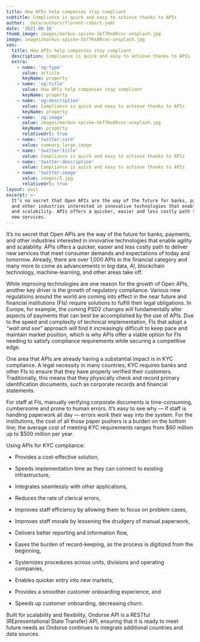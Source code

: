 ```yaml
---
title: How APIs help companies stay compliant
subtitle: Compliance is quick and easy to achieve thanks to APIs
author: _data/authors/florent-robert.yaml
date: '2021-08-16'
thumb_image: images/markus-spiske-Skf7HxARcoc-unsplash.jpg
image: images/markus-spiske-Skf7HxARcoc-unsplash.jpg
seo:
  title: How APIs help companies stay compliant
  description: Compliance is quick and easy to achieve thanks to APIs
  extra:
    - name: 'og:type'
      value: article
      keyName: property
    - name: 'og:title'
      value: How APIs help companies stay compliant
      keyName: property
    - name: 'og:description'
      value: Compliance is quick and easy to achieve thanks to APIs
      keyName: property
    - name: 'og:image'
      value: images/markus-spiske-Skf7HxARcoc-unsplash.jpg
      keyName: property
      relativeUrl: true
    - name: 'twitter:card'
      value: summary_large_image
    - name: 'twitter:title'
      value: Compliance is quick and easy to achieve thanks to APIs
    - name: 'twitter:description'
      value: Compliance is quick and easy to achieve thanks to APIs
    - name: 'twitter:image'
      value: images/5.jpg
      relativeUrl: true
layout: post
excerpt: >-
  It’s no secret that Open APIs are the way of the future for banks, payments,
  and other industries interested in innovative technologies that enable agility
  and scalability. APIs offers a quicker, easier and less costly path to deliver
  new services.
---
```

It’s no secret that Open APIs are the way of the future for banks, payments, and other industries interested in innovative technologies that enable agility and scalability. APIs offers a quicker, easier and less costly path to deliver new services that meet consumer demands and expectations of today and tomorrow. Already, there are over 1,000 APIs in the financial category and many more to come as advancements in big data, AI, blockchain technology, machine-learning, and other areas take off.

While improving technologies are one reason for the growth of Open APIs, another key driver is the growth of regulatory compliance. Various new regulations around the world are coming into effect in the near future and financial institutions (FIs) require solutions to fulfill their legal obligations. In Europe, for example, the coming PSD2 changes will fundamentally alter aspects of payments that can best be accomplished by the use of APIs. Due to the speed and complexity of technical implementation, FIs that adopt a *“wait and see”* approach will find it increasingly difficult to keep pace and maintain market position, which is why APIs offer a viable option for FIs needing to satisfy compliance requirements while securing a competitive edge.

One area that APIs are already having a substantial impact is in KYC compliance. A legal necessity in many countries, KYC requires banks and other FIs to ensure that they have properly verified their customers. Traditionally, this means that they physically check and record primary identification documents, such as corporate records and financial statements.

For staff at FIs, manually verifying corporate documents is time-consuming, cumbersome and prone to human errors. It’s easy to see why — if staff is handling paperwork all day — errors work their way into the system. For the institutions, the cost of all those paper pushers is a burden on the bottom line; the average cost of meeting KYC requirements ranges from $60 million up to $500 million per year.

Using APIs for KYC compliance:

*   Provides a cost-effective solution,

*   Speeds implementation time as they can connect to existing infrastructure,

*   Integrates seamlessly with other applications,

*   Reduces the rate of clerical errors,

*   Improves staff efficiency by allowing them to focus on problem cases,

*   Improves staff morale by lessening the drudgery of manual paperwork,

*   Delivers better reporting and information flow,

*   Eases the burden of record-keeping, as the process is digitized from the beginning,

*   Systemizes procedures across units, divisions and operating companies,

*   Enables quicker entry into new markets,

*   Provides a smoother customer onboarding experience, and

*   Speeds up customer onboarding, decreasing churn.

Built for scalability and flexibility, Ondorse API is a RESTful (REpresentational State Transfer) API, ensuring that it is ready to meet future needs as Ondorse continues to integrate additional countries and data sources.
